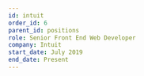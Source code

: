 ```yaml
---
id: intuit
order_id: 6
parent_id: positions
role: Senior Front End Web Developer
company: Intuit
start_date: July 2019
end_date: Present
---
```

